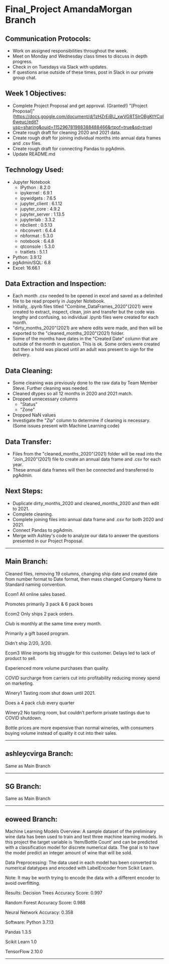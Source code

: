 # Final_Project AmandaMorgan Branch

## Communication Protocols:
- Work on assigned responsibilities throughout the week.
- Meet on Monday and Wednesday class times to discuss in depth progress.
- Check in on Tuesdays via Slack with updates. 
- If questions arise outside of these times, post in Slack in our private group chat. 

## Week 1 Objectives:
- Complete Project Proposal and get approval. (Granted!)
"[Project Proposal]"(https://docs.google.com/document/d/1zHZrEiBU_xwVG8T5lrOBgKtYCqI6weuc/edit?usp=sharing&ouid=115296781988388488466&rtpof=true&sd=true)
- Create rough draft for cleaning 2020 and 2021 data.
- Create rough draft for joining individual months into annual data frames and .csv files.
- Create rough draft for connecting Pandas to pgAdmin.
- Update README.md

## Technology Used:
- Jupyter Notebook
  - IPython          : 8.2.0
  - ipykernel        : 6.9.1
  - ipywidgets       : 7.6.5
  - jupyter_client   : 6.1.12
  - jupyter_core     : 4.9.2
  - jupyter_server   : 1.13.5
  - jupyterlab       : 3.3.2
  - nbclient         : 0.5.13
  - nbconvert        : 6.4.4
  - nbformat         : 5.3.0
  - notebook         : 6.4.8
  - qtconsole        : 5.3.0
  - traitlets        : 5.1.1
- Python: 	3.9.12
- pgAdmin/SQL: 6.8
- Excel: 16.66.1

## Data Extraction and Inspection:
- Each month .csv needed to be opened in excel and saved as a delimited file to be read properly in Jupyter Notebook.
- Initially, .ipynb files titled "Combine_DataFrames_2020"(2021) were created to extract, inspect, clean, join and transfer but the code was lengthy and confusing, so individual .ipynb files were created for each month. 
- "dirty_months_2020"(2021) are where edits were made, and then will be exported to the "cleaned_months_2020"(2021) folder. 
- Some of the months have dates in the "Created Date" column that are outside of the month in question. This is ok. Some orders were created but then a hold was placed until an adult was present to sign for the delivery. 

## Data Cleaning:
- Some cleaning was previously done to the raw data by Team Member Steve. Further cleaning was needed.
- Cleaned dtypes so all 12 months in 2020 and 2021 match.
- Dropped unnecessary columns
  - "Status"
  - "Zone"
- Dropped NaN values 
- Investigate the "Zip" column to determine if cleaning is necessary. (Some issues present with Machine Learning code)

## Data Transfer:
- Files from the "cleaned_months_2020"(2021) folder will be read into the "Join_2020"(2021) file to create an annual data frame and .csv for each year. 
- These annual data frames will then be connected and transferred to pgAdmin.

## Next Steps:
- Duplicate dirty_months_2020 and cleaned_months_2020 and then edit to 2021.
- Complete cleaning.
- Complete joining files into annual data frame and .csv for both 2020 and 2021.
- Connect Pandas to pgAdmin.
- Merge with Ashley's code to analyze our data to answer the questions presented in our Project Proposal.

--------------------------------------------------------------------------------------------------------------------------------------------------------

## Main Branch:
Cleaned files, removing 19 columns, changing ship date and created date from number format to Date format, then mass changed Company Name to Standard naming convention.

Ecom1
All online sales based.

Promotes primarily 3 pack & 6 pack boxes

Ecom2
Only ships 2 pack orders.

Club is monthly at the same time every month.

Primarily a gift based program.

Didn’t ship 2/20, 3/20.

Ecom3
Wine imports big struggle for this customer. Delays led to lack of product to sell.

Experienced more volume purchases than quality.

COVID surcharge from carriers cut into profitability reducing money spend on marketing.

Winery1
Tasting room shut down until 2021.

Does a 4 pack club every quarter

Winery2
No tasting room, but couldn’t perform private tastings due to COVID shutdown.

Bottle prices are more expensive than normal wineries, with consumers buying volume instead of quality it cut into their sales.

--------------------------------------------------------------------------------------------------------------------------------------------------------

## ashleycvirga Branch:
Same as Main Branch

--------------------------------------------------------------------------------------------------------------------------------------------------------

## SG Branch:
Same as Main Branch

--------------------------------------------------------------------------------------------------------------------------------------------------------

## eoweed Branch:
Machine Learning Models
Overview:
A sample dataset of the preliminary wine data has been used to train and test three machine learning models. In this project the target variable is ‘Item/Bottle Count’ and can be predicted with a classification model for discrete numerical data. The goal is to have the model predict an integer amount of wine that will be sold.

Data Preprocessing:
The data used in each model has been converted to numerical datatypes and encoded with LabelEncoder from Scikit Learn.

Note: It may be worth trying to encode the data with a different encoder to avoid overfitting.

Results:
Decision Trees Accuracy Score: 0.997

Random Forest Accuracy Score: 0.988

Neural Network Accuracy: 0.358

Software:
Python 3.7.13

Pandas 1.3.5

Scikit Learn 1.0

TensorFlow 2.10.0

-------------------------------------------------------------------------------------------------------------------------------------------------------
